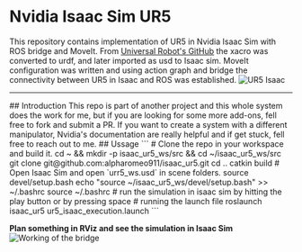 # Nvidia Isaac Sim UR5
This repository contains implementation of UR5 in Nvidia Isaac Sim with ROS bridge and MoveIt. From [Universal Robot's GitHub](https://github.com/ros-industrial/universal_robot) the xacro was converted to urdf, and later imported as usd to Isaac sim. MoveIt configuration was written and using action graph and bridge the connectivity between UR5 in Isaac and ROS was established.
![UR5 Isaac](https://i.imgur.com/s46TTZU.png)
<hr/>
## Introduction
This repo is part of another project and this whole system does the work for me, but if you are looking for some more add-ons, fell free to fork and submit a PR. If you want to create a system with a different manipulator, Nvidia's documentation are really helpful and if get stuck, fell free to reach out to me.
## Ussage
```
# Clone the repo in your workspace and build it.
cd ~ && mkdir -p isaac_ur5_ws/src && cd ~/isaac_ur5_ws/src
git clone git@github.com:alpharomeo911/isaac_ur5.git
cd ..
catkin build
# Open Isaac Sim and open `urr5_ws.usd` in scene folders.
source devel/setup.bash
echo "source ~/isaac_ur5_ws/devel/setup.bash" >> ~/.bashrc
source ~/.bashrc
# run the simulation in isaac sim by hitting the play button or by pressing space
# running the launch file 
roslaunch isaac_ur5 ur5_isaac_execution.launch
```

**Plan something in RViz and see the simulation in Isaac Sim**
![Working of the bridge](https://i.imgur.com/n23wSlU.gif)
